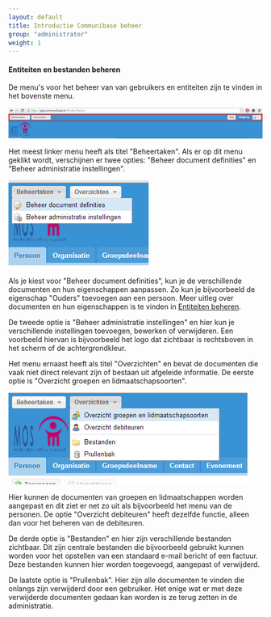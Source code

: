 ```yaml
---
layout: default
title: Introductie Communibase beheer
group: "administrator"
weight: 1
---
```


#### Entiteiten en bestanden beheren
De menu's voor het beheer van van gebruikers en entiteiten zijn te vinden in het bovenste menu.

![Screenshot upper menu](/assets/img/mainMenu.png)

Het meest linker menu heeft als titel "Beheertaken". Als er op dit menu geklikt wordt, verschijnen er twee opties:
"Beheer document definities" en "Beheer administratie instellingen".

![Screenshot "Beheertaken" menu](/assets/img/beheertaken.png)

Als je kiest voor "Beheer document definities", kun je de verschillende documenten en hun eigenschappen aanpassen.
Zo kun je bijvoorbeeld de eigenschap "Ouders" toevoegen aan een persoon. Meer uitleg over documenten en hun eigenschappen
is te vinden in [Entiteiten beheren](/administrator/entityManagement/).

De tweede optie is "Beheer administratie instellingen" en hier kun je verschillende instellingen toevoegen,
bewerken of verwijderen. Een voorbeeld hiervan is bijvoorbeeld het logo dat zichtbaar is rechtsboven in het scherm
of de achtergrondkleur.

Het menu ernaast heeft als titel "Overzichten" en bevat de documenten die vaak niet direct relevant zijn of bestaan
uit afgeleide informatie. De eerste optie is "Overzicht groepen en lidmaatschapsoorten".

![Screenshot "Overzichten" menu](/assets/img/overzichten.png)

Hier kunnen de documenten van groepen en lidmaatschappen worden aangepast en dit ziet er net zo uit als bijvoorbeeld
het menu van de personen. De optie "Overzicht debiteuren" heeft dezelfde functie, alleen dan voor het beheren van de
debiteuren.

De derde optie is "Bestanden" en hier zijn verschillende bestanden zichtbaar. Dit zijn centrale bestanden die
bijvoorbeeld gebruikt kunnen worden voor het opstellen van een standaard e-mail bericht of een factuur. Deze bestanden
kunnen hier worden toegevoegd, aangepast of verwijderd.

De laatste optie is "Prullenbak". Hier zijn alle documenten te vinden die onlangs zijn verwijderd door een gebruiker.
Het enige wat er met deze verwijderde documenten gedaan kan worden is ze terug zetten in de administratie.
